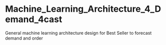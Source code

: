 # Machine_Learning_Architecture_4_Demand_4cast
General machine learning architecture design for Best Seller to forecast demand and order

